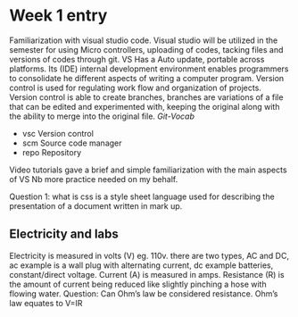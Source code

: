 # Week 1 entry

 Familiarization with visual studio code. Visual studio will be utilized in the semester for using Micro controllers, uploading of codes, tacking files and versions of codes through git. VS Has a Auto update, portable across platforms. Its (IDE) internal development environment enables programmers to consolidate he different aspects of writing a computer program.
Version control is used for regulating work flow and organization of projects. Version control is able to create branches, branches are variations of a file that can be edited and experimented with, keeping the original along with the ability to merge into the original file.
*Git-Vocab*

* vsc Version control
* scm Source code manager
* repo Repository

Video tutorials gave a brief and simple familiarization with the main aspects of VS Nb more practice needed on my behalf.

Question 1: what is css is a style sheet language used for describing the presentation of a document written in mark up.

## Electricity and labs

Electricity is measured in volts (V) eg. 110v. there are two types, AC and DC, ac example is a wall plug with alternating current, dc example batteries, constant/direct voltage. Current (A) is measured in amps. Resistance (R) is the amount of current being reduced like slightly pinching a hose with flowing water.
Question: Can Ohm’s law be considered resistance.
Ohm’s law equates to V=IR
